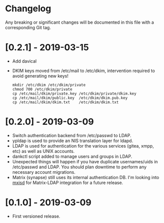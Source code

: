 # Changelog
Any breaking or significant changes will be documented in this file with a corresponding Git tag.

# [0.2.1] - 2019-03-15
  - Add davical
  - DKIM keys moved from /etc/mail to /etc/dkim, intervention required to avoid generating new keys!

        mkdir /etc/dkim /etc/dkim/private
        chmod 700 /etc/dkim/private
        cp /etc/mail/dkim/private.key /etc/dkim/private/dkim.key
        cp /etc/mail/dkim/public.key  /etc/dkim/dkim.pub.key
        cp /etc/mail/dkim/dkim.txt    /etc/dkim/dkim.txt

# [0.2.0] - 2019-03-09
  - Switch authentication backend from /etc/passwd to LDAP.
  - ypldap is used to provide an NIS translation layer for ldapd.
  - LDAP is used for authentication for the various services (gitea, xmpp, etc) as well as UNIX accounts.
  - dankctl script added to manage users and groups in LDAP.
  - Unexpected things will happen if you have duplicate usernames/uids in /etc/passwd and LDAP. You should plan downtime to perform any necessary account migrations.
  - Matrix (synapse) still uses its internal authentication DB. I'm looking into [mxisd](https://github.com/kamax-matrix/mxisd) for Matrix-LDAP integration for a future release.

# [0.1.0] - 2019-03-09
  - First versioned release.
